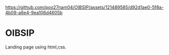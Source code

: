
https://github.com/poo27nam04/OIBSIP/assets/121489585/d92d1ae0-5f8a-4b09-a6e4-9ea106d4605b
# OIBSIP
Landing page using html,css.




